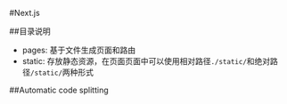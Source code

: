 #Next.js

##目录说明
+ pages: 基于文件生成页面和路由
+ static: 存放静态资源，在页面页面中可以使用相对路径`./static/`和绝对路径`/static/`两种形式


##Automatic code splitting

